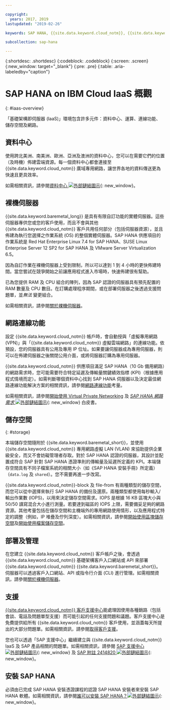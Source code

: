 ```yaml
---

copyright:
  years: 2017, 2019
lastupdated: "2019-02-26"

keywords: SAP HANA, {{site.data.keyword.cloud_notm}}, {{site.data.keywords.baremetal_short}}, data centers, VPN,

subcollection: sap-hana

---
```


{:shortdesc: .shortdesc}
{:codeblock: .codeblock}
{:screen: .screen}
{:new_window: target="_blank"}
{:pre: .pre}
{:table: .aria-labeledby="caption"}

# SAP HANA on IBM Cloud IaaS 概觀
{: #iaas-overview}

「基礎架構即伺服器 (IaaS)」環境包含許多元件：資料中心、運算、連線功能、儲存空間及網路。

## 資料中心

使用跨北美洲、南美洲、歐洲、亞洲及澳洲的資料中心，您可以在需要它們的位置（及時機）佈建雲端資源。每一個資料中心都會連接至 {{site.data.keyword.cloud_notm}} 廣域專用網路，讓世界各地的資料傳送更為快速且更具效率。

如需相關資訊，請參閱[資料中心 ![外部鏈結圖示](../../icons/launch-glyph.svg "外部鏈結圖示")](https://www.ibm.com/cloud-computing/bluemix/data-centers){: new_window}。

## 裸機伺服器

{{site.data.keyword.baremetal_long}} 是具有有限自訂功能的實體伺服器。這些伺服器專供您或您的客戶使用，而且不會與其他 {{site.data.keyword.cloud_notm}} 客戶共用任何部分（包括伺服器資源），並且佈建為執行您選擇之作業系統 (OS) 的整個實體伺服器。SAP HANA 供應項目的作業系統是 Red Hat Enterprise Linux 7.4 for SAP HANA、SUSE Linux Enterprise Server 12 SP2 for SAP HANA 及 VMware Server Virtualization 6.5。

因為自訂作業在裸機伺服器上受到限制，所以可以達到 1 到 4 小時的更快佈建時間。當您嘗試在競爭開始之前讓應用程式進入市場時，快速佈建很有幫助。

已為您提供 RAM 及 CPU 組合的陣列，因為 SAP 認證的伺服器具有預先配置的 RAM 數量及 CPU 數目。在訂購處理程序期間，或在部署伺服器之後透過支援問題單，並*無法* 變更組合。

如需相關資訊，請參閱[關於裸機伺服器](/docs/bare-metal?topic=bare-metal-about#about)。

## 網路連線功能

設定 {{site.data.keyword.cloud_notm}} 帳戶時，會自動授與「虛擬專用網路 (VPN)」與「{{site.data.keyword.cloud_notm}} 虛擬雲端網路」的連線功能。依預設，您的伺服器具有公用及專用 IP 位址。如果要讓伺服器成為專用伺服器，則可以在佈建伺服器之後關閉公用介面，或將伺服器訂購為專用伺服器。

{{site.data.keyword.cloud_notm}} 供應項目滿足 SAP HANA（10 Gb 備用網路）的網路需求時，您可能需要符合特定延遲及傳輸量關鍵績效指標 (KPI)（根據應用程式情境而定）。如需判斷哪個資料中心找到 SAP HANA 伺服器以及決定最佳網路連線功能解決方案的相關資訊，請參閱[網路連線功能](/docs/infrastructure/sap-hana?topic=sap-hana-considerations#network_connectivity)考量。

如需相關資訊，請參閱[開始使用 Virtual Private Networking](/docs/infrastructure/iaas-vpn?topic=VPN-gettingstarted-with-virtual-private-networking#gettingstarted-with-virtual-private-networking) 及 [*SAP HANA 網路需求* ![外部鏈結圖示](../../icons/launch-glyph.svg "外部鏈結圖示")](https://www.sap.com/documents/2016/08/1cd2c2fb-807c-0010-82c7-eda71af511fa.html){: new_window} 白皮書。

## 儲存空間
{: #storage}

本端儲存空間隨附於 {{site.data.keyword.baremetal_short}}，並使用 {{site.data.keyword.cloud_notm}} 專用網路虛擬 LAN (VLAN) 來協助提供企業級安全，而又不會妨礙管理者存取。對於 SAP HANA 認證的伺服器，其設計並配置成符合 SAP 針對 SAP HANA 憑證準則的傳輸量及延遲所定義的 KPI。本端儲存空間具有不同子檔案系統的相關大小（如《SAP HANA 安裝手冊》所定義）（`data.log` 及 `shared`）。您不需要再進一步改寫。

{{site.data.keyword.cloud_notm}}-block 及 file-from 有兩種類型的儲存空間，而您可以從中選擇來執行 SAP HANA 的備份及還原。兩種類型都使用每秒輸入/輸出作業數 (IOPS)，以用來決定儲存空間需求。IOPS 是根據 16 KB 區塊大小與 50/50 讀寫混合大小進行測量。若要達到磁區的 IOPS 上限，需要備妥足夠的網路資源。其他考量包括在儲存空間和主機端外的專用網路使用情形，以及應用程式特定的調整（例如，IP 堆疊及佇列深度）。如需相關資訊，請參閱[開始使用區塊儲存空間](/docs/infrastructure/BlockStorage?topic=BlockStorage-getting-started#getting-started)及[開始使用檔案儲存空間](/docs/infrastructure/FileStorage?topic=FileStorage-getting-started#getting-started)。

## 部署及管理

在您建立 {{site.data.keyword.cloud_notm}} 客戶帳戶之後，會透過 {{site.data.keyword.cloud_notm}} 基礎架構客戶入口網站或 API 來部署 {{site.data.keyword.cloud_notm}} {{site.data.keyword.baremetal_short}}。伺服器可以透過客戶入口網站、API 或指令行介面 (CLI) 進行管理。如需相關資訊，請參閱[關於裸機伺服器](/docs/bare-metal?topic=bare-metal-about#about)。

## 支援

[{{site.data.keyword.cloud_notm}} 客戶支援中心](/docs/get-support?topic=get-support-getting-customer-support#getting-customer-support)能處理因使用各種銷路（包括會談、電話及問題單型支援）而可能引起的任何支援問題和議題。客戶支援中心是免費提供給所有 {{site.data.keyword.cloud_notm}} 客戶使用，並涵蓋每天所提出的大部分問題單。如需相關資訊，請參閱[取得客戶支援](/docs/get-support?topic=get-support-getting-customer-support#getting-customer-support)。

您也可以透過「SAP 支援中心」繼續建立與 {{site.data.keyword.cloud_notm}} IaaS 及 SAP 產品相關的問題單。如需相關資訊，請參閱 [SAP 支援中心 ![外部鏈結圖示](../../icons/launch-glyph.svg "外部鏈結圖示")](https://support.sap.com/en/index.html){: new_window} 及 [SAP 附註 2414820 ![外部鏈結圖示](../../icons/launch-glyph.svg "外部鏈結圖示")](https://launchpad.support.sap.com/#/notes/2414820){: new_window}。

## 安裝 SAP HANA

必須由已完成 SAP HANA 安裝憑證課程的認證 SAP HANA 安裝者來安裝 SAP HANA 軟體。如需相關資訊，請參閱[誰可以安裝 SAP HANA？![外部鏈結圖示](../../icons/launch-glyph.svg "外部鏈結圖示")](http://www.saphanacentral.com/p/who-can-install-sap-hana.html){: new_window}。

